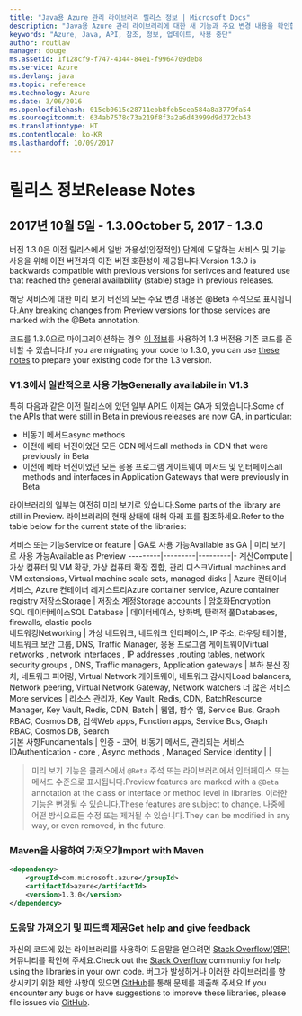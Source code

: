 ```yaml
---
title: "Java용 Azure 관리 라이브러리 릴리스 정보 | Microsoft Docs"
description: "Java용 Azure 관리 라이브러리에 대한 새 기능과 주요 변경 내용을 확인합니다."
keywords: "Azure, Java, API, 참조, 정보, 업데이트, 사용 중단"
author: routlaw
manager: douge
ms.assetid: 1f128cf9-f747-4344-84e1-f9964709deb8
ms.service: Azure
ms.devlang: java
ms.topic: reference
ms.technology: Azure
ms.date: 3/06/2016
ms.openlocfilehash: 015cb0615c28711ebb8feb5cea584a8a3779fa54
ms.sourcegitcommit: 634ab7578c73a219f8f3a2a6d43999d9d372cb43
ms.translationtype: HT
ms.contentlocale: ko-KR
ms.lasthandoff: 10/09/2017
---
```

# <a name="release-notes"></a><span data-ttu-id="a31e6-104">릴리스 정보</span><span class="sxs-lookup"><span data-stu-id="a31e6-104">Release Notes</span></span> 

## <a name="october-5-2017---130"></a><span data-ttu-id="a31e6-105">2017년 10월 5일 - 1.3.0</span><span class="sxs-lookup"><span data-stu-id="a31e6-105">October 5, 2017 - 1.3.0</span></span> 

<span data-ttu-id="a31e6-106">버전 1.3.0은 이전 릴리스에서 일반 가용성(안정적인) 단계에 도달하는 서비스 및 기능 사용을 위해 이전 버전과의 이전 버전 호환성이 제공됩니다.</span><span class="sxs-lookup"><span data-stu-id="a31e6-106">Version 1.3.0 is backwards compatible with previous versions for serivces and featured use that reached the general availability (stable) stage in previous releases.</span></span>

<span data-ttu-id="a31e6-107">해당 서비스에 대한 미리 보기 버전의 모든 주요 변경 내용은 @Beta 주석으로 표시됩니다.</span><span class="sxs-lookup"><span data-stu-id="a31e6-107">Any breaking changes from Preview versions for those services are marked with the @Beta annotation.</span></span>

<span data-ttu-id="a31e6-108">코드를 1.3.0으로 마이그레이션하는 경우 [이 정보](https://github.com/Azure/azure-sdk-for-java/blob/master/notes/prepare-for-1.3.0.md)를 사용하여 1.3 버전용 기존 코드를 준비할 수 있습니다.</span><span class="sxs-lookup"><span data-stu-id="a31e6-108">If you are migrating your code to 1.3.0, you can use [these notes](https://github.com/Azure/azure-sdk-for-java/blob/master/notes/prepare-for-1.3.0.md) to prepare your existing code for the 1.3 version.</span></span>

### <a name="generally-availabile-in-v13"></a><span data-ttu-id="a31e6-109">V1.3에서 일반적으로 사용 가능</span><span class="sxs-lookup"><span data-stu-id="a31e6-109">Generally availabile in V1.3</span></span>

<span data-ttu-id="a31e6-110">특히 다음과 같은 이전 릴리스에 있던 일부 API도 이제는 GA가 되었습니다.</span><span class="sxs-lookup"><span data-stu-id="a31e6-110">Some of the APIs that were still in Beta in previous releases are now GA, in particular:</span></span>

- <span data-ttu-id="a31e6-111">비동기 메서드</span><span class="sxs-lookup"><span data-stu-id="a31e6-111">async methods</span></span>
- <span data-ttu-id="a31e6-112">이전에 베타 버전이었던 모든 CDN 메서드</span><span class="sxs-lookup"><span data-stu-id="a31e6-112">all methods in CDN that were previously in Beta</span></span>
- <span data-ttu-id="a31e6-113">이전에 베타 버전이었던 모든 응용 프로그램 게이트웨이 메서드 및 인터페이스</span><span class="sxs-lookup"><span data-stu-id="a31e6-113">all methods and interfaces in Application Gateways that were previously in Beta</span></span>

 <span data-ttu-id="a31e6-114">라이브러리의 일부는 여전히 미리 보기로 있습니다.</span><span class="sxs-lookup"><span data-stu-id="a31e6-114">Some parts of the library are still in Preview.</span></span> <span data-ttu-id="a31e6-115">라이브러리의 현재 상태에 대해 아래 표를 참조하세요.</span><span class="sxs-lookup"><span data-stu-id="a31e6-115">Refer to the table below for the current state of the libraries:</span></span>

<span data-ttu-id="a31e6-116">서비스 또는 기능</span><span class="sxs-lookup"><span data-stu-id="a31e6-116">Service or feature</span></span> | <span data-ttu-id="a31e6-117">GA로 사용 가능</span><span class="sxs-lookup"><span data-stu-id="a31e6-117">Available as GA</span></span> | <span data-ttu-id="a31e6-118">미리 보기로 사용 가능</span><span class="sxs-lookup"><span data-stu-id="a31e6-118">Available as Preview</span></span> 
---------|---------|---------|-
<span data-ttu-id="a31e6-119">계산</span><span class="sxs-lookup"><span data-stu-id="a31e6-119">Compute</span></span>  | <span data-ttu-id="a31e6-120">가상 컴퓨터 및 VM 확장, 가상 컴퓨터 확장 집합, 관리 디스크</span><span class="sxs-lookup"><span data-stu-id="a31e6-120">Virtual machines and VM extensions, Virtual machine scale sets, managed disks</span></span>   | <span data-ttu-id="a31e6-121">Azure 컨테이너 서비스, Azure 컨테이너 레지스트리</span><span class="sxs-lookup"><span data-stu-id="a31e6-121">Azure container service, Azure container registry</span></span> 
<span data-ttu-id="a31e6-122">저장소</span><span class="sxs-lookup"><span data-stu-id="a31e6-122">Storage</span></span>   |  <span data-ttu-id="a31e6-123">저장소 계정</span><span class="sxs-lookup"><span data-stu-id="a31e6-123">Storage accounts</span></span>       |    <span data-ttu-id="a31e6-124">암호화</span><span class="sxs-lookup"><span data-stu-id="a31e6-124">Encryption</span></span>     
<span data-ttu-id="a31e6-125">SQL 데이터베이스</span><span class="sxs-lookup"><span data-stu-id="a31e6-125">SQL Database</span></span>  | <span data-ttu-id="a31e6-126">데이터베이스, 방화벽, 탄력적 풀</span><span class="sxs-lookup"><span data-stu-id="a31e6-126">Databases, firewalls, elastic pools</span></span>              
<span data-ttu-id="a31e6-127">네트워킹</span><span class="sxs-lookup"><span data-stu-id="a31e6-127">Networking</span></span>    |  <span data-ttu-id="a31e6-128">가상 네트워크, 네트워크 인터페이스, IP 주소, 라우팅 테이블, 네트워크 보안 그룹, DNS, Traffic Manager, 응용 프로그램 게이트웨이</span><span class="sxs-lookup"><span data-stu-id="a31e6-128">Virtual networks , network interfaces , IP addresses ,routing tables, network security groups , DNS, Traffic managers, Application gateways</span></span>  |    <span data-ttu-id="a31e6-129">부하 분산 장치, 네트워크 피어링, Virtual Network 게이트웨이, 네트워크 감시자</span><span class="sxs-lookup"><span data-stu-id="a31e6-129">Load balancers, Network peering, Virtual Network Gateway, Network watchers</span></span> 
<span data-ttu-id="a31e6-130">더 많은 서비스</span><span class="sxs-lookup"><span data-stu-id="a31e6-130">More services</span></span>    |  <span data-ttu-id="a31e6-131">리소스 관리자, Key Vault, Redis, CDN, Batch</span><span class="sxs-lookup"><span data-stu-id="a31e6-131">Resource Manager, Key Vault, Redis,  CDN, Batch</span></span>       |  <span data-ttu-id="a31e6-132">웹앱, 함수 앱, Service Bus, Graph RBAC, Cosmos DB, 검색</span><span class="sxs-lookup"><span data-stu-id="a31e6-132">Web apps, Function apps, Service Bus, Graph RBAC, Cosmos DB, Search</span></span>  
<span data-ttu-id="a31e6-133">기본 사항</span><span class="sxs-lookup"><span data-stu-id="a31e6-133">Fundamentals</span></span>     |   <span data-ttu-id="a31e6-134">인증 - 코어, 비동기 메서드, 관리되는 서비스 ID</span><span class="sxs-lookup"><span data-stu-id="a31e6-134">Authentication - core , Async methods , Managed Service Identity</span></span>      |      |

> <span data-ttu-id="a31e6-135">미리 보기 기능은 클래스에서 `@Beta` 주석 또는 라이브러리에서 인터페이스 또는 메서드 수준으로 표시됩니다.</span><span class="sxs-lookup"><span data-stu-id="a31e6-135">Preview features are marked with a `@Beta` annotation at the class or interface or method level in libraries.</span></span> <span data-ttu-id="a31e6-136">이러한 기능은 변경될 수 있습니다.</span><span class="sxs-lookup"><span data-stu-id="a31e6-136">These features are subject to change.</span></span> <span data-ttu-id="a31e6-137">나중에 어떤 방식으로든 수정 또는 제거될 수 있습니다.</span><span class="sxs-lookup"><span data-stu-id="a31e6-137">They can be modified in any way, or even removed, in the future.</span></span>

### <a name="import-with-maven"></a><span data-ttu-id="a31e6-138">Maven을 사용하여 가져오기</span><span class="sxs-lookup"><span data-stu-id="a31e6-138">Import with Maven</span></span>

```XML
<dependency>
    <groupId>com.microsoft.azure</groupId>
    <artifactId>azure</artifactId>
    <version>1.3.0</version>
</dependency>
```

### <a name="get-help-and-give-feedback"></a><span data-ttu-id="a31e6-139">도움말 가져오기 및 피드백 제공</span><span class="sxs-lookup"><span data-stu-id="a31e6-139">Get help and give feedback</span></span>

<span data-ttu-id="a31e6-140">자신의 코드에 있는 라이브러리를 사용하여 도움말을 얻으려면 [Stack Overflow(영문)](http://stackoverflow.com/questions/tagged/azure-java-sdk) 커뮤니티를 확인해 주세요.</span><span class="sxs-lookup"><span data-stu-id="a31e6-140">Check out the [Stack Overflow](http://stackoverflow.com/questions/tagged/azure-java-sdk) community for help using the libraries in your own code.</span></span> <span data-ttu-id="a31e6-141">버그가 발생하거나 이러한 라이브러리를 향상시키기 위한 제안 사항이 있으면 [GitHub](https://github.com/Azure/azure-sdk-for-java/issues)를 통해 문제를 제출해 주세요.</span><span class="sxs-lookup"><span data-stu-id="a31e6-141">If you encounter any bugs or have suggestions to improve these libraries, please file issues via [GitHub](https://github.com/Azure/azure-sdk-for-java/issues).</span></span>


